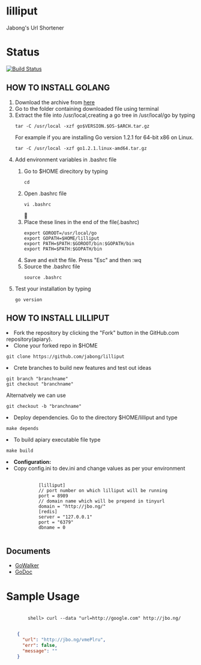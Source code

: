 lilliput
========

Jabong's Url Shortener

# Status

[![Build Status](https://travis-ci.org/debraj-manna/lilliput.svg?branch=travis)](https://travis-ci.org/debraj-manna/lilliput)

## HOW TO INSTALL GOLANG
<ol>
<li>Download the archive from <a href='http://golang.org/dl/'>here</a></li>
<li>Go to the folder containing downloaded file using terminal</li>
<li>Extract the file into /usr/local,creating a go tree in /usr/local/go by typing
<pre><code>tar -C /usr/local -xzf go$VERSION.$OS-$ARCH.tar.gz</code></pre>
    For example if you are installing Go version 1.2.1 for 64-bit x86 on Linux.
<pre><code>tar -C /usr/local -xzf go1.2.1.linux-amd64.tar.gz</code></pre></li>
<li>Add environment variables in .bashrc file</li>
 <ol><li>Go to $HOME direcitory by typing
<pre><code>cd</pre></code></li>
   <li>Open .bashrc file
   <pre><code>vi .bashrc</code></pre></li>
   <li>Place these lines in the end of the file(.bashrc)
<pre><code>export GOROOT=/usr/local/go
export GOPATH=$HOME/lilliput
export PATH=$PATH:$GOROOT/bin:$GOPATH/bin
export PATH=$PATH:$GOPATH/bin</code></pre></li>
   <li>Save and exit the file. Press "Esc" and then :wq</li>
   <li>Source the .bashrc file
<pre><code>source .bashrc </code></pre></li></ol></li>
<li>Test your installation by typing
<pre><code>go version</code></pre></li></ol>

## HOW TO INSTALL LILLIPUT
<li>Fork the repository by clicking the "Fork" button in the GitHub.com repository(apiary).</li>
<li>Clone your forked repo in $HOME
<pre><code>git clone https://github.com/jabong/lilliput</code></pre></li>
<li> Crete branches to build new features and test out ideas
<pre><code>git branch "branchname"
git checkout "branchname"</code></pre>
Alternatvely we can use<br>
<pre><code>git checkout -b "branchname"</code></pre></li>
<li>Deploy dependencies. Go to the directory $HOME/lilliput and type
<pre><code>make depends</code></pre></li>
<li>To build apiary executable file type
<pre><code>make build</code></pre></li></ol>
<li><b>Configuration:</b></li>
<li>Copy config.ini to dev.ini and change values as per your environment</li>
<pre>
	<code>
			[lilliput]
			// port number on which lilliput will be running
			port = 8989 
			// domain name which will be prepend in tinyurl
			domain = "http://jbo.ng/"
			[redis]
			server = "127.0.0.1"
			port = "6379"
			dbname = 0
	</code>
</pre>

## Documents 
<ul>
<li><a href="https://gowalker.org/github.com/jabong/lilliput">GoWalker</a></li>
<li><a href="https://godoc.org/github.com/jabong/lilliput/src/lilliput">GoDoc</a></li>
</ul>

# Sample Usage
<pre>
	<code>
		shell> curl --data "url=http://google.com" http://jbo.ng/
	</code>
</pre>
```json
	{
	  "url": "http://jbo.ng/vmePlru",
	  "err": false,
	  "message": ""
	}
```
